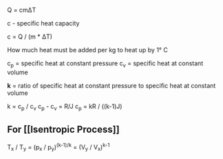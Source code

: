 Q = cmΔT

c - specific heat capacity

c = Q / (m * ΔT)

How much heat must be added per kg to heat up by 1° C

c<sub>p</sub> = specific heat at constant pressure
c<sub>v</sub> = specific heat at constant volume

**k** = ratio of specific heat at constant pressure to specific heat at constant volume

k = c<sub>p</sub> / c<sub>v</sub>
c<sub>p</sub> - c<sub>v</sub> = R/J
c<sub>p</sub> = kR / ((k-1)J)

## For [[Isentropic Process]]
T<sub>x</sub> / T<sub>y</sub> = (p<sub>x</sub> / p<sub>y</sub>)<sup>(k-1)/k</sup> = (V<sub>y</sub> / V<sub>x</sub>)<sup>k-1</sup>
